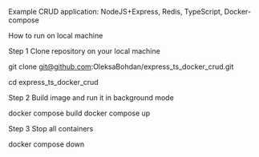 Example CRUD application: NodeJS+Express, Redis, TypeScript, Docker-compose

How to run on local machine

Step 1
Clone repository on your local machine

git clone git@github.com:OleksaBohdan/express_ts_docker_crud.git

cd express_ts_docker_crud

Step 2
Build image and run it in background mode

docker compose build
docker compose up

Step 3
Stop all containers

docker compose down
